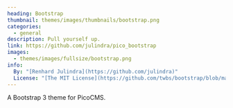 ```yaml
---
heading: Bootstrap
thumbnail: themes/images/thumbnails/bootstrap.png
categories:
  - general
description: Pull yourself up.
link: https://github.com/julindra/pico_bootstrap
images:
  - themes/images/fullsize/bootstrap.png
info:
  By: "[Renhard Julindra](https://github.com/julindra)"
  License: "[The MIT License](https://github.com/twbs/bootstrap/blob/main/LICENSE)"
---
```


A Bootstrap 3 theme for PicoCMS.